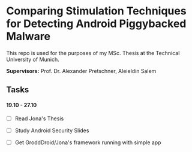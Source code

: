 # Comparing Stimulation Techniques for Detecting Android Piggybacked Malware

This repo is used for the purposes of my MSc. Thesis at the Technical University of Munich.

**Supervisors:** Prof. Dr. Alexander Pretschner, Aleieldin Salem

## Tasks

#### 19.10 - 27.10
- [ ] Read Jona's Thesis
- [ ] Study Android Security Slides
- [ ] Get GroddDroid/Jona's framework running with simple app

